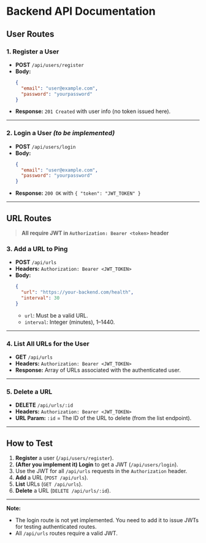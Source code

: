 # Backend API Documentation

## User Routes

### 1. Register a User
- **POST** `/api/users/register`
- **Body:**
  ```json
  {
    "email": "user@example.com",
    "password": "yourpassword"
  }
  ```
- **Response:**
  `201 Created` with user info (no token issued here).

---

### 2. Login a User *(to be implemented)*
- **POST** `/api/users/login`
- **Body:**
  ```json
  {
    "email": "user@example.com",
    "password": "yourpassword"
  }
  ```
- **Response:**
  `200 OK` with `{ "token": "JWT_TOKEN" }`

---

## URL Routes

> **All require JWT in `Authorization: Bearer <token>` header**

### 3. Add a URL to Ping
- **POST** `/api/urls`
- **Headers:**
  `Authorization: Bearer <JWT_TOKEN>`
- **Body:**
  ```json
  {
    "url": "https://your-backend.com/health",
    "interval": 30
  }
  ```
  - `url`: Must be a valid URL.
  - `interval`: Integer (minutes), 1–1440.

---

### 4. List All URLs for the User
- **GET** `/api/urls`
- **Headers:**
  `Authorization: Bearer <JWT_TOKEN>`
- **Response:**
  Array of URLs associated with the authenticated user.

---

### 5. Delete a URL
- **DELETE** `/api/urls/:id`
- **Headers:**
  `Authorization: Bearer <JWT_TOKEN>`
- **URL Param:**
  `:id` = The ID of the URL to delete (from the list endpoint).

---

## How to Test

1. **Register** a user (`/api/users/register`).
2. **(After you implement it) Login** to get a JWT (`/api/users/login`).
3. Use the JWT for all `/api/urls` requests in the `Authorization` header.
4. **Add** a URL (`POST /api/urls`).
5. **List** URLs (`GET /api/urls`).
6. **Delete** a URL (`DELETE /api/urls/:id`).

---

**Note:**
- The login route is not yet implemented. You need to add it to issue JWTs for testing authenticated routes.
- All `/api/urls` routes require a valid JWT. 